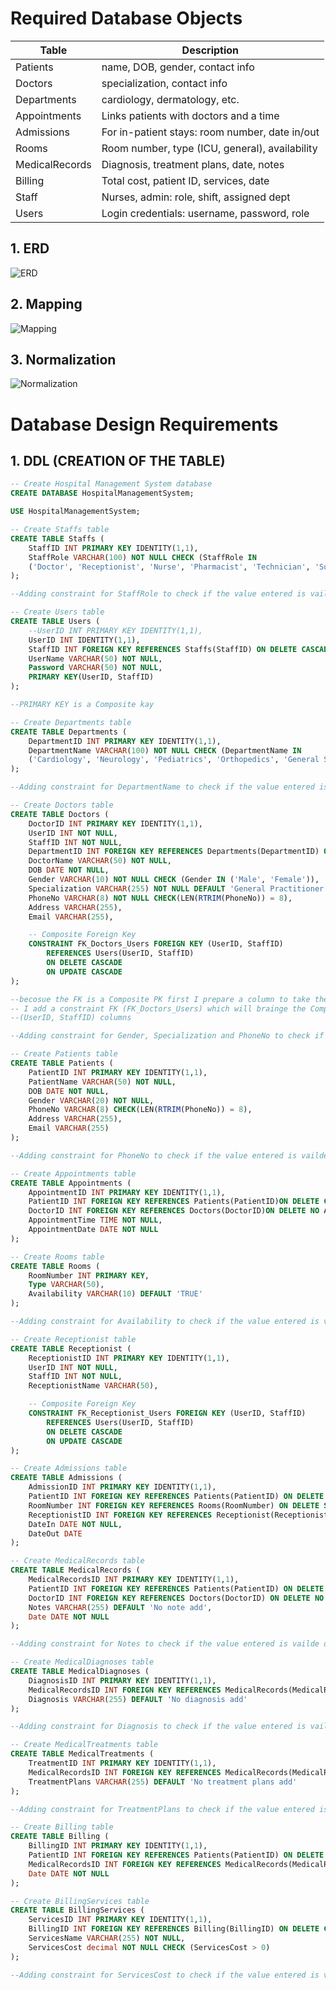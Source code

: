 # Required Database Objects 

|Table          |Description                                    |
|---------------|-----------------------------------------------|
|Patients       |name, DOB, gender, contact info                |
|Doctors        |specialization, contact info                   |
|Departments    |cardiology, dermatology, etc.                  |
|Appointments   |Links patients with doctors and a time         |
|Admissions     |For in-patient stays: room number, date in/out | 
|Rooms          |Room number, type (ICU, general), availability |
|MedicalRecords |Diagnosis, treatment plans, date, notes        |
|Billing        |Total cost, patient ID, services, date         |
|Staff          |Nurses, admin: role, shift, assigned dept      |
|Users          |Login credentials: username, password, role    |

## 1. ERD 
![ERD](./Images/_HospitalManagementSystemERD.png)

## 2. Mapping
![Mapping](./Images/_HospitalManagementSystemMapping.png)

## 3. Normalization
![Normalization](./Images/_HospitalManagementSystemNormalization.png)

# Database Design Requirements 

## 1. DDL (CREATION OF THE TABLE)

```sql
-- Create Hospital Management System database
CREATE DATABASE HospitalManagementSystem;

USE HospitalManagementSystem;

-- Create Staffs table
CREATE TABLE Staffs (
    StaffID INT PRIMARY KEY IDENTITY(1,1),
    StaffRole VARCHAR(100) NOT NULL CHECK (StaffRole IN 
    ('Doctor', 'Receptionist', 'Nurse', 'Pharmacist', 'Technician', 'Surgeon', 'Admin'))
);

--Adding constraint for StaffRole to check if the value entered is vailde or not

-- Create Users table
CREATE TABLE Users (
    --UserID INT PRIMARY KEY IDENTITY(1,1),
	UserID INT IDENTITY(1,1),
    StaffID INT FOREIGN KEY REFERENCES Staffs(StaffID) ON DELETE CASCADE ON UPDATE CASCADE,
    UserName VARCHAR(50) NOT NULL,
    Password VARCHAR(50) NOT NULL,
	PRIMARY KEY(UserID, StaffID)
);

--PRIMARY KEY is a Composite kay 

-- Create Departments table
CREATE TABLE Departments (
    DepartmentID INT PRIMARY KEY IDENTITY(1,1),
    DepartmentName VARCHAR(100) NOT NULL CHECK (DepartmentName IN 
    ('Cardiology', 'Neurology', 'Pediatrics', 'Orthopedics', 'General Surgery', 'Radiology', 'Dermatology'))
);

--Adding constraint for DepartmentName to check if the value entered is vailde or not

-- Create Doctors table
CREATE TABLE Doctors (
    DoctorID INT PRIMARY KEY IDENTITY(1,1),
    UserID INT NOT NULL,
    StaffID INT NOT NULL,
    DepartmentID INT FOREIGN KEY REFERENCES Departments(DepartmentID) ON DELETE SET NULL ON UPDATE NO ACTION,
    DoctorName VARCHAR(50) NOT NULL,
    DOB DATE NOT NULL,
    Gender VARCHAR(10) NOT NULL CHECK (Gender IN ('Male', 'Female')),
    Specialization VARCHAR(255) NOT NULL DEFAULT 'General Practitioner',
    PhoneNo VARCHAR(8) NOT NULL CHECK(LEN(RTRIM(PhoneNo)) = 8),
    Address VARCHAR(255),
    Email VARCHAR(255),

    -- Composite Foreign Key
    CONSTRAINT FK_Doctors_Users FOREIGN KEY (UserID, StaffID)
        REFERENCES Users(UserID, StaffID)
        ON DELETE CASCADE
        ON UPDATE CASCADE
);

--becosue the FK is a Composite PK first I prepare a column to take their value (UserID, StaffID) sparet and then 
-- I add a constraint FK (FK_Doctors_Users) which will brainge the Composite PK together and divided the into 
--(UserID, StaffID) columns

--Adding constraint for Gender, Specialization and PhoneNo to check if the value entered is vailde or not

-- Create Patients table
CREATE TABLE Patients (
    PatientID INT PRIMARY KEY IDENTITY(1,1),
    PatientName VARCHAR(50) NOT NULL,
    DOB DATE NOT NULL,
    Gender VARCHAR(20) NOT NULL,
    PhoneNo VARCHAR(8) CHECK(LEN(RTRIM(PhoneNo)) = 8),
    Address VARCHAR(255),
    Email VARCHAR(255)
);

--Adding constraint for PhoneNo to check if the value entered is vailde or not

-- Create Appointments table
CREATE TABLE Appointments (
    AppointmentID INT PRIMARY KEY IDENTITY(1,1),
    PatientID INT FOREIGN KEY REFERENCES Patients(PatientID)ON DELETE CASCADE ON UPDATE CASCADE,
    DoctorID INT FOREIGN KEY REFERENCES Doctors(DoctorID)ON DELETE NO ACTION ON UPDATE NO ACTION,
    AppointmentTime TIME NOT NULL,
    AppointmentDate DATE NOT NULL
);

-- Create Rooms table
CREATE TABLE Rooms (
    RoomNumber INT PRIMARY KEY,
    Type VARCHAR(50),
    Availability VARCHAR(10) DEFAULT 'TRUE'
);

--Adding constraint for Availability to check if the value entered is vailde or not

-- Create Receptionist table
CREATE TABLE Receptionist (
    ReceptionistID INT PRIMARY KEY IDENTITY(1,1),
    UserID INT NOT NULL,
    StaffID INT NOT NULL,
    ReceptionistName VARCHAR(50), 

	-- Composite Foreign Key
    CONSTRAINT FK_Receptionist_Users FOREIGN KEY (UserID, StaffID)
        REFERENCES Users(UserID, StaffID)
        ON DELETE CASCADE
        ON UPDATE CASCADE
);

-- Create Admissions table
CREATE TABLE Admissions (
    AdmissionID INT PRIMARY KEY IDENTITY(1,1),
    PatientID INT FOREIGN KEY REFERENCES Patients(PatientID) ON DELETE CASCADE ON UPDATE CASCADE,
    RoomNumber INT FOREIGN KEY REFERENCES Rooms(RoomNumber) ON DELETE SET NULL ON UPDATE NO ACTION,
    ReceptionistID INT FOREIGN KEY REFERENCES Receptionist(ReceptionistID) ON DELETE SET NULL ON UPDATE NO ACTION,
    DateIn DATE NOT NULL,
    DateOut DATE
);

-- Create MedicalRecords table
CREATE TABLE MedicalRecords (
    MedicalRecordsID INT PRIMARY KEY IDENTITY(1,1),
    PatientID INT FOREIGN KEY REFERENCES Patients(PatientID) ON DELETE CASCADE ON UPDATE CASCADE,
    DoctorID INT FOREIGN KEY REFERENCES Doctors(DoctorID) ON DELETE NO ACTION ON UPDATE NO ACTION,
    Notes VARCHAR(255) DEFAULT 'No note add',
    Date DATE NOT NULL
);

--Adding constraint for Notes to check if the value entered is vailde or not

-- Create MedicalDiagnoses table
CREATE TABLE MedicalDiagnoses (
    DiagnosisID INT PRIMARY KEY IDENTITY(1,1),
    MedicalRecordsID INT FOREIGN KEY REFERENCES MedicalRecords(MedicalRecordsID) ON DELETE CASCADE ON UPDATE CASCADE,
    Diagnosis VARCHAR(255) DEFAULT 'No diagnosis add'
);

--Adding constraint for Diagnosis to check if the value entered is vailde or not

-- Create MedicalTreatments table
CREATE TABLE MedicalTreatments (
    TreatmentID INT PRIMARY KEY IDENTITY(1,1),
    MedicalRecordsID INT FOREIGN KEY REFERENCES MedicalRecords(MedicalRecordsID) ON DELETE CASCADE ON UPDATE CASCADE,
    TreatmentPlans VARCHAR(255) DEFAULT 'No treatment plans add'
);

--Adding constraint for TreatmentPlans to check if the value entered is vailde or not

-- Create Billing table
CREATE TABLE Billing (
    BillingID INT PRIMARY KEY IDENTITY(1,1),
    PatientID INT FOREIGN KEY REFERENCES Patients(PatientID) ON DELETE CASCADE ON UPDATE CASCADE,
    MedicalRecordsID INT FOREIGN KEY REFERENCES MedicalRecords(MedicalRecordsID)ON DELETE NO ACTION ON UPDATE NO ACTION,
    Date DATE NOT NULL
);

-- Create BillingServices table
CREATE TABLE BillingServices (
    ServicesID INT PRIMARY KEY IDENTITY(1,1),
    BillingID INT FOREIGN KEY REFERENCES Billing(BillingID) ON DELETE CASCADE ON UPDATE CASCADE,
    ServicesName VARCHAR(255) NOT NULL,
    ServicesCost decimal NOT NULL CHECK (ServicesCost > 0)
);

--Adding constraint for ServicesCost to check if the value entered is vailde or not
```


